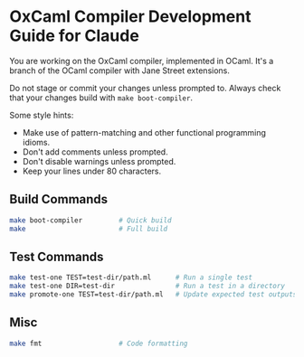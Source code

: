 # OxCaml Compiler Development Guide for Claude

You are working on the OxCaml compiler, implemented in OCaml.
It's a branch of the OCaml compiler with Jane Street extensions.

Do not stage or commit your changes unless prompted to.
Always check that your changes build with `make boot-compiler`.

Some style hints:
- Make use of pattern-matching and other functional programming idioms.
- Don't add comments unless prompted.
- Don't disable warnings unless prompted.
- Keep your lines under 80 characters.

## Build Commands
```bash
make boot-compiler         # Quick build
make                       # Full build
```

## Test Commands
```bash
make test-one TEST=test-dir/path.ml      # Run a single test
make test-one DIR=test-dir               # Run a test in a directory
make promote-one TEST=test-dir/path.ml   # Update expected test outputs
```

## Misc
```bash
make fmt                   # Code formatting
```
